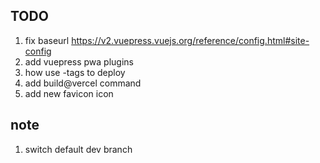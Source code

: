 ## TODO

1. fix baseurl
  https://v2.vuepress.vuejs.org/reference/config.html#site-config
2. add vuepress pwa plugins
3. how use -tags to deploy
4. add build@vercel command
5. add new favicon icon

## note

1. switch default dev branch
